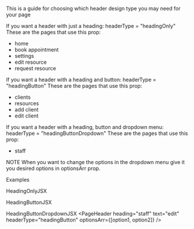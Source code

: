 This is a guide for choosing which header design type you may need for your page

If you want a header with just a heading: headerType = "headingOnly"
These are the pages that use this prop:

- home
- book appointment
- settings
- edit resource
- request resource

If you want a header with a heading and button: headerType = "headingButton"
These are the pages that use this prop:

- clients
- resources
- add client
- edit client

If you want a header with a heading, button and dropdown menu: headerType = "headingButtonDropdown"
These are the pages that use this prop:

- staff

NOTE
When you want to change the options in the dropdown menu give it you desired options in optionsArr prop.

Examples

HeadingOnlyJSX
<PageHeader
heading="Home"
headerType="headingOnly"
/>

HeadingButtonJSX
<PageHeader
heading="resources"
text="edit"
headerType="headingButton"
/>

HeadingButtonDropdownJSX
<PageHeader
heading="staff"
text="edit"
headerType="headingButton"
optionsArr={[option1, option2]}
/>
